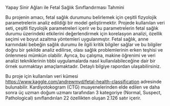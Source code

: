 Yapay Sinir Ağları ile Fetal Sağlık Sınıflandırması Tahmini

Bu projenin amacı, fetal sağlık durumunu belirlemek için çeşitli fizyolojik parametrelerin analiz edildiği 
bir model geliştirmektir. Projede kullanılan veri seti, çeşitli fizyolojik parametreleri içerir ve bu parametrelerin 
fetal sağlık durumu üzerindeki etkilerini değerlendirmek için korelasyon analizi, özellik seçimi ve boyut azaltma 
yöntemleri uygulanmıştır. Fetal sağlık, anne karnındaki bebeğin sağlık durumu ile ilgili kritik bilgiler sağlar ve bu 
bilgiler doğru bir şekilde analiz edilirse, olası sağlık problemlerinin erken teşhisi ve önlenmesi mümkün olabilir. 
Ayrıca, bu çalışma, makine öğrenimi ve veri analizi tekniklerinin tıbbi uygulamalarda nasıl kullanılabileceğine 
dair bir örnek sunmaktayı amaçlamaktadır. Detaylı bilgiye rapordan ulaşabilirsiniz. 

Bu proje için kullanılan veri kümesi https://www.kaggle.com/andrewmvd/fetal-health-classification 
adresinde bulunabilir. Kardiyotokogram (CTG) muayenelerinden elde edilen ve daha sonra üç uzman doğum 
uzmanı tarafından 3 kategoriye (Normal, Suspect, Pathological) sınıflandırılan 22 özellikten oluşan 2.126 satır 
içerir.
